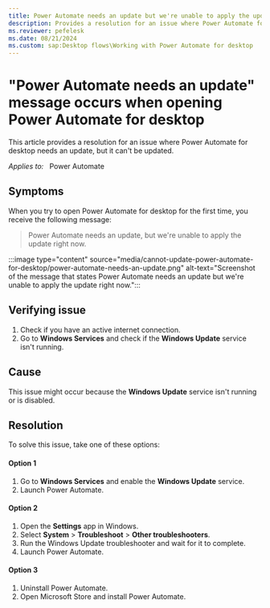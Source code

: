 ```yaml
---
title: Power Automate needs an update but we're unable to apply the update right now
description: Provides a resolution for an issue where Power Automate for desktop can't be updated when you open it for the first time.
ms.reviewer: pefelesk
ms.date: 08/21/2024
ms.custom: sap:Desktop flows\Working with Power Automate for desktop
---
```

# "Power Automate needs an update" message occurs when opening Power Automate for desktop

This article provides a resolution for an issue where Power Automate for desktop needs an update, but it can't be updated.

_Applies to:_ &nbsp; Power Automate

## Symptoms

When you try to open Power Automate for desktop for the first time, you receive the following message:

> Power Automate needs an update, but we're unable to apply the update right now.

:::image type="content" source="media/cannot-update-power-automate-for-desktop/power-automate-needs-an-update.png" alt-text="Screenshot of the message that states Power Automate needs an update but we're unable to apply the update right now.":::

## Verifying issue

1. Check if you have an active internet connection.
2. Go to **Windows Services** and check if the **Windows Update** service isn't running.

## Cause

This issue might occur because the **Windows Update** service isn't running or is disabled.

## Resolution

To solve this issue, take one of these options:

#### Option 1

1. Go to **Windows Services** and enable the **Windows Update** service.
2. Launch Power Automate.

#### Option 2

1. Open the **Settings** app in Windows.
2. Select **System** > **Troubleshoot** > **Other troubleshooters**.
3. Run the Windows Update troubleshooter and wait for it to complete.
4. Launch Power Automate.

#### Option 3 

1. Uninstall Power Automate.
2. Open Microsoft Store and install Power Automate.
